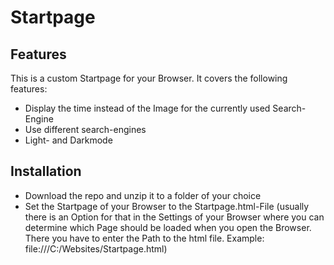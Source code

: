 # Startpage
## Features
 This is a custom Startpage for your Browser. It covers the following features:
 - Display the time instead of the Image for the currently used Search-Engine
 - Use different search-engines
 - Light- and Darkmode
 
## Installation
- Download the repo and unzip it to a folder of your choice
- Set the Startpage of your Browser to the Startpage.html-File (usually there is an Option for that in the Settings of your Browser where you can determine which Page should be loaded when you open the Browser. There you have to enter the Path to the html file. Example: file:///C:/Websites/Startpage.html)
